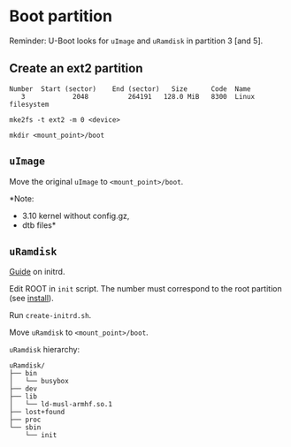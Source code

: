 # Boot partition

Reminder: U-Boot looks for `uImage` and `uRamdisk` in partition 3 [and 5].

## Create an ext2 partition
```
Number  Start (sector)    End (sector)   Size      Code  Name
   3            2048          264191   128.0 MiB   8300  Linux filesystem
```

```
mke2fs -t ext2 -m 0 <device>
```

```
mkdir <mount_point>/boot
```

## `uImage`

Move the original `uImage` to `<mount_point>/boot`.

*Note:
- 3.10 kernel without config.gz,
- dtb files*


## `uRamdisk`

[Guide](https://www.kernel.org/doc/html/latest/admin-guide/initrd.html) on initrd.

Edit ROOT in `init` script. The number must correspond to the root partition
(see [install](/root/README.md)).

Run `create-initrd.sh`.

Move `uRamdisk` to `<mount_point>/boot`.

`uRamdisk` hierarchy:
```
uRamdisk/
├── bin
│   └── busybox
├── dev
├── lib
│   └── ld-musl-armhf.so.1
├── lost+found
├── proc
└── sbin
    └── init
```
